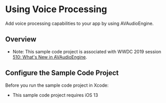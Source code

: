 # Using Voice Processing
Add voice processing capabilities to your app by using AVAudioEngine.

## Overview

- Note: This sample code project is associated with WWDC 2019 session [510: What's New in AVAudioEngine](https://developer.apple.com/videos/play/wwdc19/510/).

## Configure the Sample Code Project
Before you run the sample code project in Xcode:

* This sample code project requires iOS 13